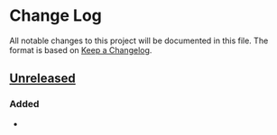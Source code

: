 # Change Log
All notable changes to this project will be documented in this file. The format is based on [Keep a Changelog](http://keepachangelog.com/).

## [Unreleased]
### Added

- 

[Unreleased]: https://github.com/oneops/keywhiz-proxy/compare/0.0.1...HEAD











